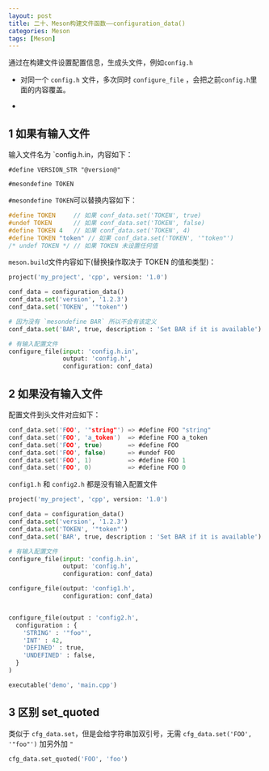 ```yaml
---
layout: post
title: 二十、Meson构建文件函数——configuration_data()
categories: Meson
tags: [Meson]
---
```


通过在构建文件设置配置信息，生成头文件，例如`config.h`

- 对同一个 `config.h` 文件，多次同时 `configure_file` ，会把之前`config.h`里面的内容覆盖。

- 

## 1 如果有输入文件

输入文件名为 `config.h.in，内容如下：

```
#define VERSION_STR "@version@"

#mesondefine TOKEN
```

`#mesondefine TOKEN`可以替换内容如下：

```c
#define TOKEN     // 如果 conf_data.set('TOKEN', true)
#undef TOKEN      // 如果 conf_data.set('TOKEN', false)
#define TOKEN 4   // 如果 conf_data.set('TOKEN', 4)
#define TOKEN "token" // 如果 conf_data.set('TOKEN', '"token"')
/* undef TOKEN */ // 如果 TOKEN 未设置任何值
```

`meson.build`文件内容如下(替换操作取决于 TOKEN 的值和类型)：

```python
project('my_project', 'cpp', version: '1.0')

conf_data = configuration_data()
conf_data.set('version', '1.2.3') 
conf_data.set('TOKEN', '"token"')

# 因为没有 `mesondefine BAR` 所以不会有该定义
conf_data.set('BAR', true, description : 'Set BAR if it is available')

# 有输入配置文件
configure_file(input: 'config.h.in',
               output: 'config.h',
               configuration: conf_data)
```


## 2 如果没有输入文件

配置文件到头文件对应如下：

```c
conf_data.set('FOO', '"string"') => #define FOO "string"
conf_data.set('FOO', 'a_token')  => #define FOO a_token
conf_data.set('FOO', true)       => #define FOO
conf_data.set('FOO', false)      => #undef FOO
conf_data.set('FOO', 1)          => #define FOO 1
conf_data.set('FOO', 0)          => #define FOO 0
```

`config1.h` 和 `config2.h` 都是没有输入配置文件

```python
project('my_project', 'cpp', version: '1.0')

conf_data = configuration_data()
conf_data.set('version', '1.2.3')
conf_data.set('TOKEN', '"token"')
conf_data.set('BAR', true, description : 'Set BAR if it is available')

# 有输入配置文件
configure_file(input: 'config.h.in',
               output: 'config.h',
               configuration: conf_data)

configure_file(output: 'config1.h',
               configuration: conf_data)


configure_file(output : 'config2.h',
  configuration : {
    'STRING' : '"foo"',
    'INT' : 42,
    'DEFINED' : true,
    'UNDEFINED' : false,
  }
)

executable('demo', 'main.cpp')
```

## 3 区别 set_quoted

类似于 `cfg_data.set`，但是会给字符串加双引号，无需 `cfg_data.set('FOO', '"foo"')` 加另外加 `"`

```python
cfg_data.set_quoted('FOO', 'foo')
```